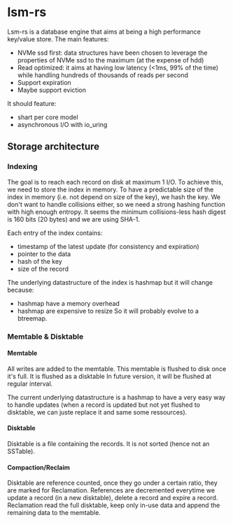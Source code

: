 # lsm-rs

Lsm-rs is a database engine that aims at being a high performance key/value store.
The main features:
- NVMe ssd first: data structures have been chosen to leverage the properties of NVMe ssd to the maximum (at the expense of hdd)
- Read optimized: it aims at having low latency (<1ms, 99% of the time) while handling hundreds of thousands of reads per second
- Support expiration
- Maybe support eviction


It should feature:
- shart per core model
- asynchronous I/O with io_uring

## Storage architecture

### Indexing

The goal is to reach each record on disk at maximum 1 I/O.
To achieve this, we need to store the index in memory. To have a predictable size of the index in memory (i.e. not depend on size
of the key), we hash the key. We don't want to handle collisions either, so we need a strong hashing function with high enough
entropy. It seems the minimum collisions-less hash digest is 160 bits (20 bytes) and we are using SHA-1.

Each entry of the index contains:
- timestamp of the latest update (for consistency and expiration)
- pointer to the data
- hash of the key
- size of the record

The underlying datastructure of the index is hashmap but it will change because:
- hashmap have a memory overhead
- hashmap are expensive to resize
So it will probably evolve to a btreemap.

### Memtable & Disktable

#### Memtable

All writes are added to the memtable. This memtable is flushed to disk once it's full. It is flushed as a disktable
In future version, it will be flushed at regular interval.

The current underlying datastructure is a hashmap to have a very easy way to handle updates (when a record is updated but
not yet flushed to disktable, we can juste replace it and same some ressources). 

#### Disktable 

Disktable is a file containing the records. It is not sorted (hence not an SSTable).

#### Compaction/Reclaim

Disktable are reference counted, once they go under a certain ratio, they are marked for Reclamation. References are decremented
everytime we update a record (in a new disktable), delete a record and expire a record.
Reclamation read the full disktable, keep only in-use data and append the remaining data to the memtable.
